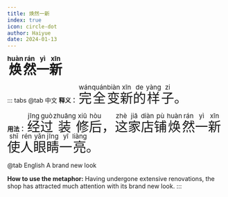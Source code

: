 ```yaml
---
title: 焕然一新
index: true
icon: circle-dot
author: Haiyue
date: 2024-01-13
---
```

<span style="font-size:30px;font-weight:bold;"><ruby>焕<rt>huàn</rt></ruby><ruby>然<rt>rán</rt></ruby><ruby>一<rt>yì</rt></ruby><ruby>新<rt>xīn</rt></ruby></span>


::: tabs 
@tab 中文
**释义：** <span style="font-size:30px"><ruby>完<rt>wán</rt></ruby><ruby>全<rt>quán</rt></ruby><ruby>变<rt>biàn</rt></ruby><ruby>新<rt>xīn</rt></ruby><ruby>的<rt>de</rt></ruby><ruby>样<rt>yàng</rt></ruby><ruby>子<rt>zi</rt></ruby>。</span>

**用法：** <span style="font-size:30px"><ruby>经<rt>jīng</rt></ruby><ruby>过<rt>guò</rt></ruby><ruby>装<rt>zhuāng</rt></ruby><ruby>修<rt>xiū</rt></ruby><ruby>后<rt>hòu</rt></ruby>，<ruby>这<rt>zhè</rt></ruby><ruby>家<rt>jiā</rt></ruby><ruby>店<rt>diàn</rt></ruby><ruby>铺<rt>pù</rt></ruby><ruby>焕<rt>huàn</rt></ruby><ruby>然<rt>rán</rt></ruby><ruby>一<rt>yì</rt></ruby><ruby>新<rt>xīn</rt></ruby><ruby>使<rt>shǐ</rt></ruby><ruby>人<rt>rén</rt></ruby><ruby>眼<rt>yǎn</rt></ruby><ruby>睛<rt>jīng</rt></ruby><ruby>一<rt>yī</rt></ruby><ruby>亮<rt>liàng</rt></ruby>。</span>


@tab English
A brand new look

**How to use the metaphor:** Having undergone extensive renovations, the shop has attracted much attention with its brand new look.
:::
